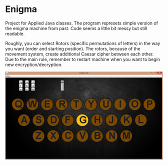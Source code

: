 # Enigma
Project for Applied Java classes. The program represets simple version of the enigma machine from past. Code seems a little bit messy but still readable.


Roughly, you can select Rotors (specific permutations of letters) in the way you want 
(order and starting position). The rotors, because of the movement system, create additional
Caesar cipher between each other. Due to the main rule, remember to restart machine when you want to begin
new encryption/decryption.

![img1](https://github.com/ZeroMaster28/Enigma/blob/master/example.jpg)